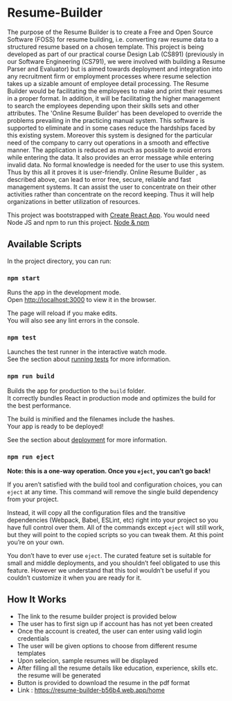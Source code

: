 # Resume-Builder
The purpose of the Resume Builder is to create a Free and Open Source Software (FOSS) for resume building, i.e. converting raw resume data to a structured resume based on a chosen template.
This project is being developed as part of our practical course Design Lab (CS891) (previously in our Software Engineering (CS791), we were involved with building a Resume Parser and Evaluator) but is aimed towards deployment and integration into any recruitment firm or employment processes where resume selection takes up a sizable amount of employee detail processing. The Resume Builder would be facilitating the employees to make and print their resumes in a proper format. In addition, it will be facilitating the higher management to search the employees depending upon their skills sets and other attributes.
The 'Online Resume Builder' has been developed to override the problems prevailing in the practicing manual system. This software is supported to eliminate and in some cases reduce the hardships faced by this existing system. Moreover this system is designed for the particular need of the company to carry out operations in a smooth and effective manner. 
The application is reduced as much as possible to avoid errors while entering the data. It also provides an error message while entering invalid data. No formal knowledge is needed for the user to use this system. Thus by this all it proves it is user-friendly. Online Resume Builder , as described above, can lead to error free, secure, reliable and fast management systems. It can assist the user to concentrate on their other activities rather than concentrate on the record keeping. Thus it will help organizations in better utilization of resources. 

This project was bootstrapped with [Create React App](https://github.com/facebook/create-react-app).
You would need Node JS and npm to run this project. [Node & npm](https://nodejs.org/en/)

## Available Scripts

In the project directory, you can run:

### `npm start`

Runs the app in the development mode.<br>
Open [http://localhost:3000](http://localhost:3000) to view it in the browser.

The page will reload if you make edits.<br>
You will also see any lint errors in the console.

### `npm test`

Launches the test runner in the interactive watch mode.<br>
See the section about [running tests](https://facebook.github.io/create-react-app/docs/running-tests) for more information.

### `npm run build`

Builds the app for production to the `build` folder.<br>
It correctly bundles React in production mode and optimizes the build for the best performance.

The build is minified and the filenames include the hashes.<br>
Your app is ready to be deployed!

See the section about [deployment](https://facebook.github.io/create-react-app/docs/deployment) for more information.

### `npm run eject`

**Note: this is a one-way operation. Once you `eject`, you can’t go back!**

If you aren’t satisfied with the build tool and configuration choices, you can `eject` at any time. This command will remove the single build dependency from your project.

Instead, it will copy all the configuration files and the transitive dependencies (Webpack, Babel, ESLint, etc) right into your project so you have full control over them. All of the commands except `eject` will still work, but they will point to the copied scripts so you can tweak them. At this point you’re on your own.

You don’t have to ever use `eject`. The curated feature set is suitable for small and middle deployments, and you shouldn’t feel obligated to use this feature. However we understand that this tool wouldn’t be useful if you couldn’t customize it when you are ready for it.

## How It Works
* The link to the resume builder project is provided below
* The user has to first sign up if account has has not yet been created
* Once the account is created, the user can enter using valid login credentials
* The user will be given options to choose from different resume templates
* Upon selecion, sample resumes will be displayed
* After filling all the resume details like education, experience, skills etc. the resume will be generated
* Button is provided to download the resume in the pdf format <br>
* Link : https://resume-builder-b56b4.web.app/home
